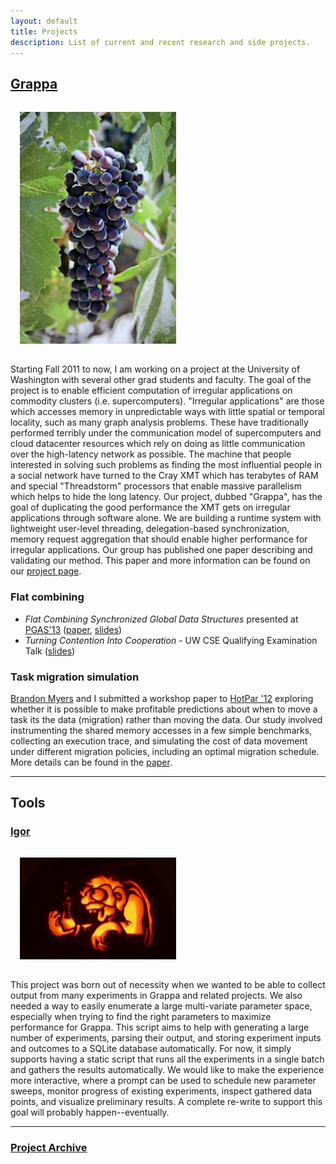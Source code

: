 ```yaml
---
layout: default
title: Projects
description: List of current and recent research and side projects.
---
```


## [Grappa](http://sampa.cs.washington.edu/grappa)
<img src="img/grappa-grapes.jpg" class="img-thumbnail pull-right" style="width:250px;margin:15px"/>

Starting Fall 2011 to now, I am working on a project at the University of Washington with several other grad students and faculty. The goal of the project is to enable efficient computation of irregular applications on commodity clusters (i.e. supercomputers). "Irregular applications" are those which accesses memory in unpredictable ways with little spatial or temporal locality, such as many graph analysis problems. These have traditionally performed terribly under the communication model of supercomputers and cloud datacenter resources which rely on doing as little communication over the high-latency network as possible. The machine that people interested in solving such problems as finding the most influential people in a social network have turned to the Cray XMT which has terabytes of RAM and special "Threadstorm" processors that enable massive parallelism which helps to hide the long latency. Our project, dubbed "Grappa", has the goal of duplicating the good performance the XMT gets on irregular applications through software alone. We are building a runtime system with lightweight user-level threading, delegation-based synchronization, memory request aggregation that should enable higher performance for irregular applications. Our group has published one paper describing and validating our method. This paper and more information can be found on our [project page](http://sampa.cs.washington.edu/grappa).

### Flat combining

- *Flat Combining Synchronized Global Data Structures* presented at [PGAS'13](http://pgas2013.org.uk) ([paper](pubs/holt-pgas13.pdf), [slides](pubs/holt-pgas13-slides.pdf))
- *Turning Contention Into Cooperation* - UW CSE Qualifying Examination Talk ([slides](pubs/holt-quals.pdf))

### Task migration simulation
[Brandon Myers](http://www.cs.washington.edu/homes/bdmyers/) and I submitted a workshop paper to [HotPar '12](https://www.usenix.org/conference/hotpar12) exploring whether it is possible to make profitable predictions about when to move a task its the data (migration) rather than moving the data. Our study involved instrumenting the shared memory accesses in a few simple benchmarks, collecting an execution trace, and simulating the cost of data movement under different migration policies, including an optimal migration schedule. More details can be found in the [paper](https://www.usenix.org/system/files/conference/hotpar12/hotpar12-final46.pdf).

---

## Tools
### [Igor](http://github.com/bholt/igor)
<img src="img/mini-igor.jpg" class="img-thumbnail pull-right" style="width:250px;margin:15px"/>

This project was born out of necessity when we wanted to be able to collect output from many experiments in Grappa and related projects. We also needed a way to easily enumerate a large multi-variate parameter space, especially when trying to find the right parameters to maximize performance for Grappa. This script aims to help with generating a large number of experiments, parsing their output, and storing experiment inputs and outcomes to a SQLite database automatically. For now, it simply supports having a static script that runs all the experiments in a single batch and gathers the results automatically. We would like to make the experience more interactive, where a prompt can be used to schedule new parameter sweeps, monitor progress of existing experiments, inspect gathered data points, and visualize preliminary results. A complete re-write to support this goal will probably happen--eventually.


---

### [Project Archive](old_projects.html)